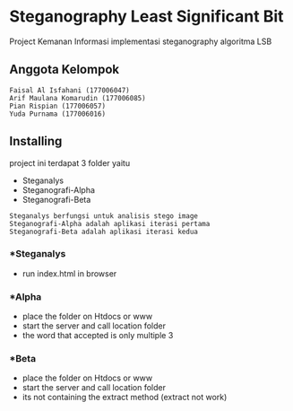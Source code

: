 # Steganography Least Significant Bit

Project Kemanan Informasi implementasi steganography algoritma LSB

## Anggota Kelompok

```
Faisal Al Isfahani (177006047)
Arif Maulana Komarudin (177006085)
Pian Rispian (177006057)
Yuda Purnama (177006016)
```

## Installing

project ini terdapat 3 folder yaitu
* Steganalys
* Steganografi-Alpha
* Steganografi-Beta

```
Steganalys berfungsi untuk analisis stego image
Steganografi-Alpha adalah aplikasi iterasi pertama
Steganografi-Beta adalah aplikasi iterasi kedua
```

### *Steganalys
* run index.html in browser

### *Alpha
* place the folder on Htdocs or www
* start the server and call location folder
* the word that accepted is only multiple 3

### *Beta
* place the folder on Htdocs or www
* start the server and call location folder
* its not containing the extract method (extract not work)

